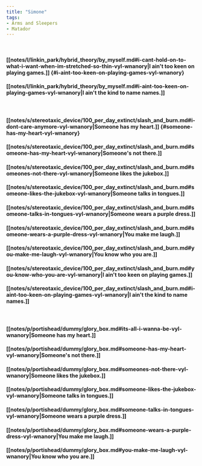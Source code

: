 ```yaml
---
title: "Simone"
tags:
- Arms and Sleepers
- Matador
---
```

&nbsp;
#### [[notes/l/linkin_park/hybrid_theory/by_myself.md#i-cant-hold-on-to-what-i-want-when-im-stretched-so-thin-vyl-wnanory|I ain't too keen on playing games.]] {#i-aint-too-keen-on-playing-games-vyl-wnanory}
#### [[notes/l/linkin_park/hybrid_theory/by_myself.md#i-aint-too-keen-on-playing-games-vyl-wnanory|I ain't the kind to name names.]]
&nbsp;
#### [[notes/s/stereotaxic_device/100_per_day_extinct/slash_and_burn.md#i-dont-care-anymore-vyl-wnanory|Someone has my heart.]] {#someone-has-my-heart-vyl-wnanory}
#### [[notes/s/stereotaxic_device/100_per_day_extinct/slash_and_burn.md#someone-has-my-heart-vyl-wnanory|Someone's not there.]]
#### [[notes/s/stereotaxic_device/100_per_day_extinct/slash_and_burn.md#someones-not-there-vyl-wnanory|Someone likes the jukebox.]]
#### [[notes/s/stereotaxic_device/100_per_day_extinct/slash_and_burn.md#someone-likes-the-jukebox-vyl-wnanory|Someone talks in tongues.]]
#### [[notes/s/stereotaxic_device/100_per_day_extinct/slash_and_burn.md#someone-talks-in-tongues-vyl-wnanory|Someone wears a purple dress.]]
#### [[notes/s/stereotaxic_device/100_per_day_extinct/slash_and_burn.md#someone-wears-a-purple-dress-vyl-wnanory|You make me laugh.]]
#### [[notes/s/stereotaxic_device/100_per_day_extinct/slash_and_burn.md#you-make-me-laugh-vyl-wnanory|You know who you are.]]
#### [[notes/s/stereotaxic_device/100_per_day_extinct/slash_and_burn.md#you-know-who-you-are-vyl-wnanory|I ain't too keen on playing games.]]
#### [[notes/s/stereotaxic_device/100_per_day_extinct/slash_and_burn.md#i-aint-too-keen-on-playing-games-vyl-wnanory|I ain't the kind to name names.]]
&nbsp;
#### [[notes/p/portishead/dummy/glory_box.md#its-all-i-wanna-be-vyl-wnanory|Someone has my heart.]]
#### [[notes/p/portishead/dummy/glory_box.md#someone-has-my-heart-vyl-wnanory|Someone's not there.]]
#### [[notes/p/portishead/dummy/glory_box.md#someones-not-there-vyl-wnanory|Someone likes the jukebox.]]
#### [[notes/p/portishead/dummy/glory_box.md#someone-likes-the-jukebox-vyl-wnanory|Someone talks in tongues.]]
#### [[notes/p/portishead/dummy/glory_box.md#someone-talks-in-tongues-vyl-wnanory|Someone wears a purple dress.]]
#### [[notes/p/portishead/dummy/glory_box.md#someone-wears-a-purple-dress-vyl-wnanory|You make me laugh.]]
#### [[notes/p/portishead/dummy/glory_box.md#you-make-me-laugh-vyl-wnanory|You know who you are.]]
